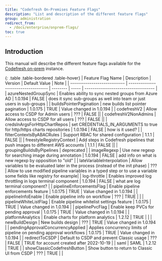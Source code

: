 ```yaml
---
title: "Codefresh On-Premises Feature Flags"
description: "List and description of the different feature flags"
group: administration
redirect_from:
  - /docs/enterprise/onprem-flags/
toc: true
---
```


## Introduction

This manual will describe the different feature flags available for the [Codefresh on-prem](codefresh-on-prem.md) instance.

{: .table .table-bordered .table-hover}
| Feature Flag Name | Description | Version | Default Value | Note |
| ---------------------------- | ------------------------------------ | -------- | ----- | ------------------------------------ |
| azureNestedGroupSync | Enables ability to sync nested groups from Azure AD | 1.0.194 | FALSE | does it sync sub-groups as well into team or just users in sub-groups |
| buildsPointerPagination | new builds list pointer pagination | 1.0.175 | TRUE | Value changed in 1.0.194 |
| codefreshV2 | Allow access to CSDP for Admin users | ??? | FALSE ||
| codefreshV2NonAdmins | Allow access to CSDP for all users | ??? | FALSE ||
| credsInArgsForHttpChartRepos | set CREDENTIALS_IN_ARGUMENTS to true for http/https charts repositories | 1.0.194 | FALSE | how is it used? |
| filterContextsByABACRules | Support RBAC for shared configuration | 1.1.1 | FALSE ||
| freestyleRegistryContext | Add steps in Codefresh pipelines that push images to different AWS accounts | 1.1.1 | FALSE ||
| groupingBuildsByPipelines | <td colspan=3> deprecated</td> |
| imageRegexp | Use new regexp for searching image during annotation | 1.0.194 | FALSE | add info on what is new regexp by opposition to "old" |
| lateVariableInterpolation | Allow variables to be evaluated later in the process (instead of the init phase) | ??? | Allow to use modified pipeline variables in a typed step or to use a variable some fields like registry for example|
| log-throttle | Enables improved log throttling in logs terminal component | 1.0.194 | FALSE | what are log terminal component? |
| pipelineEnforcementsFlag | Enable pipeline enforcements feature | 1.0.175 | TRUE | Value changed in 1.0.194 |
| pipelineInfoEnable | Enable pipeline info on workflow | ??? | TRUE | |
| pipelineWhiteListFlag | Enable pipeline whitelist settings feature | 1.0.175 | TRUE | Value changed in 1.0.194 |
| pipelinePvcFlag | Enable keep PVCs for pending approval | 1.0.175 | TRUE | Value changed in 1.0.194 |
| platformAnalytics | Enable charts for platform analytics | 1.2.12 | TRUE | |
| newBuildDesign | New builds design |  ??? | TRUE | Value changed in 1.0.194 |
| pendingApprovalConcurrencyApplied | Applies concurrency limits of pipeline on pending approval workflows | 1.0.175 | TRUE | Value changed in 1.0.194 |
| redirectToCSDP | Default to CSDP and prevent Classic usage | ??? | FALSE | TRUE for account created after 2022-10-19 |
| saml | SAML | 1.2.12 | TRUE |
| showClassicCodefreshButton | Show button to return to Classic UI from CSDP | ??? | TRUE | |
